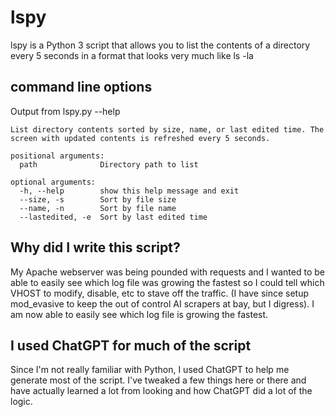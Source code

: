 # lspy
lspy is a Python 3  script that allows you to list the contents of a directory every 5 seconds in a format that looks very much like ls -la

## command line options
Output from lspy.py --help
```
List directory contents sorted by size, name, or last edited time. The screen with updated contents is refreshed every 5 seconds.

positional arguments:
  path              Directory path to list

optional arguments:
  -h, --help        show this help message and exit
  --size, -s        Sort by file size
  --name, -n        Sort by file name
  --lastedited, -e  Sort by last edited time

```

## Why did I write this script?
My Apache webserver was being pounded with requests and I wanted to be able to easily see which log file was growing the fastest so I could tell which VHOST to modify, disable, etc to stave off the traffic. (I have since setup mod_evasive to keep the out of control AI scrapers at bay, but I digress). I am now able to easily see which log file is growing the fastest. 

## I used ChatGPT for much of the script
Since I'm not really familiar with Python, I used ChatGPT to help me generate most of the script. I've tweaked a few things here or there and have actually learned a lot from looking and how ChatGPT did a lot of the logic.
